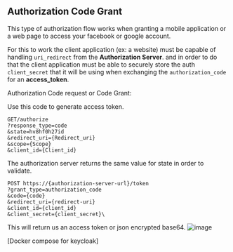 ## Authorization Code Grant
This type of authorization flow works when granting a mobile application or a web page to access your facebook or google account.

For this to work the client application (ex: a website) must be capable of handling `uri_redirect` from the __Authorization Server__. and in order to do that the client application must be able to securely store the auth `client_secret` that it will be using when exchanging the `authorization_code` for an __access_token__.

Authorization Code request or Code Grant:

Use this code to generate access token.

```
GET/authorize 
?response_type=code    
&state=hv8hf0h27id
&redirect_uri={Redirect_uri}
&scope={Scope}
&client_id={Client_id}
```

The authorization server returns the same value for state in order to validate.

```
POST https://{authorization-server-url}/token
?grant_type=authorization_code
&code={code}
&redirect_uri={redirect-uri}
&client_id={client_id}
&client_secret={client_secret}\
```
This will return us an access token or json encrypted base64.
![image](https://m.media-amazon.com/images/G/01/mobile-apps/dex/ask-accountlinking/auth-code-grant-flow-sequence._TTH_.png)

[Docker compose for keycloak]
